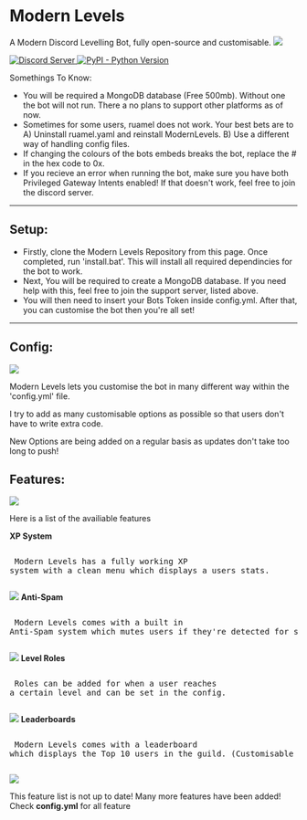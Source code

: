 # Modern Levels
A Modern Discord Levelling Bot, fully open-source and customisable.
![](https://cdn.discordapp.com/attachments/809363224663031829/809686343382859826/MOSHED-2021-2-12-7-24-9.gif)
<p align="left">
  <a href="https://discord.gg/HwJhy88aGm">
    <img src="https://discordapp.com/api/guilds/809362745354354688/widget.png?style=shield" alt="Discord Server">
  <a href="https://www.python.org/downloads/">
    <img alt="PyPI - Python Version" src="https://img.shields.io/pypi/pyversions/Red-Discordbot">
  </a>
</p

## Somethings To Know:
- You will be required a MongoDB database (Free 500mb). Without one the bot will not run. There a no plans to support other platforms as of now.
- Sometimes for some users, ruamel does not work. Your best bets are to A) Uninstall ruamel.yaml and reinstall ModernLevels. B) Use a different way of handling config files.
- If changing the colours of the bots embeds breaks the bot, replace the # in the hex code to 0x.
- If you recieve an error when running the bot, make sure you have both Privileged Gateway Intents enabled! If that doesn't work, feel free to join the discord server.

---------------
## Setup:

- Firstly, clone the Modern Levels Repository from this page. Once completed, run 'install.bat'. This will install all required dependincies for the bot to work.
- Next, You will be required to create a MongoDB database. If you need help with this, feel free to join the support server, listed above.
- You will then need to insert your Bots Token inside config.yml. After that, you can customise the bot then you're all set!
- ---------------


## Config:
![](https://cdn.discordapp.com/attachments/809363224663031829/809686324322762762/MOSHED-2021-2-12-7-23-56.gif)
<p> Modern Levels lets you customise the bot in many different way within the 'config.yml' file. </p
<p> I try to add as many customisable options as possible so that users don't have to write extra code. </p>
<p> New Options are being added on a regular basis as updates don't take too long to push! </p>

## Features:
![](https://cdn.discordapp.com/attachments/809363224663031829/809688654301757460/MOSHED-2021-2-12-7-33-24.gif)

<p> Here is a list of the availiable features </p>

<b> XP System </b> 
	 <pre><p> Modern Levels has a fully working XP system with a clean menu which displays a users stats. </p></pre>
	 ![](https://cdn.discordapp.com/attachments/812895798496591882/823428736480313346/ryann_rank.png)
<b> Anti-Spam </b> 
	 <pre><p> Modern Levels comes with a built in Anti-Spam system which mutes users if they're detected for spamming. </p></pre>
	 ![](https://cdn.discordapp.com/attachments/812895798496591882/823429278229463040/unknown.png)
<b> Level Roles </b> 
	 <pre><p> Roles can be added for when a user reaches a certain level and can be set in the config. </p></pre>
	 ![](https://cdn.discordapp.com/attachments/809363224663031829/810070090607099954/unknown.png)
<b> Leaderboards </b> 
	 <pre><p> Modern Levels comes with a leaderboard which displays the Top 10 users in the guild. (Customisable in config) </p></pre>
	 ![](https://cdn.discordapp.com/attachments/812895798496591882/821614937436192788/unknown.png)
	 
<p> This feature list is not up to date! Many more features have been added! Check <b>config.yml</b> for all feature
